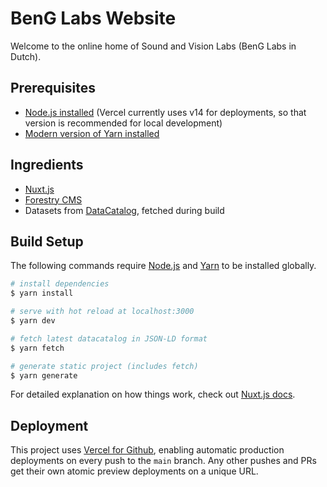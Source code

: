 # BenG Labs Website

Welcome to the online home of Sound and Vision Labs (BenG Labs in Dutch).

## Prerequisites

- [Node.js installed](https://nodejs.org/en/download/) (Vercel currently uses v14 for deployments, so that version is recommended for local development)
- [Modern version of Yarn installed](https://yarnpkg.com/getting-started/install) 

## Ingredients

- [Nuxt.js](https://nuxtjs.org)
- [Forestry CMS](https://forestry.io/)
- Datasets from [DataCatalog](https://data.beeldengeluid.nl/id/datacatalog/0001), fetched during build

## Build Setup

The following commands require [Node.js](https://nodejs.org/) and [Yarn](https://yarnpkg.com/) to be installed globally.

```bash
# install dependencies
$ yarn install

# serve with hot reload at localhost:3000
$ yarn dev

# fetch latest datacatalog in JSON-LD format
$ yarn fetch

# generate static project (includes fetch)
$ yarn generate
```

For detailed explanation on how things work, check out [Nuxt.js docs](https://nuxtjs.org).

## Deployment

This project uses [Vercel for Github](https://vercel.com/docs/concepts/git/vercel-for-github), enabling automatic production deployments on every push to the `main` branch. Any other pushes and PRs get their own atomic preview deployments on a unique URL. 
